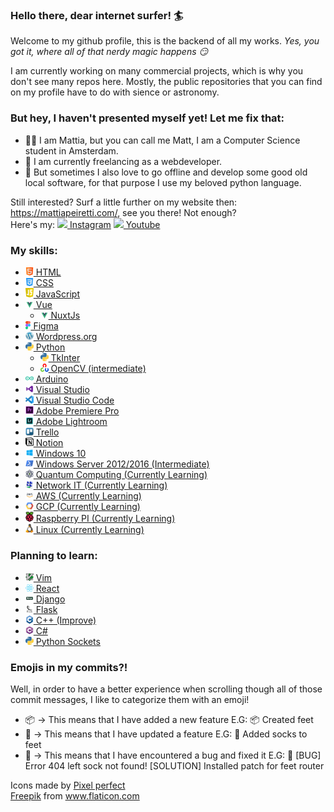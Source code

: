 ### Hello there, dear internet surfer! 🏄‍
Welcome to my github profile, this is the backend of all my works.
_Yes, you got it, where all of that nerdy magic happens 😏_

I am currently working on many commercial projects, which is why you don't see many repos here.
Mostly, the public repositories that you can find on my profile have to do with sience or astronomy.

### But hey, I haven't presented myself yet! Let me fix that:

- 👨‍⚕️ I am Mattia, but you can call me Matt, I am a Computer Science student in Amsterdam.
- 🤑 I am currently freelancing as a webdeveloper. 
- 🐍 But sometimes I also love to go offline and develop some good old local software, for that purpose I use my beloved python language.

Still interested? Surf a little further on my website then: https://mattiapeiretti.com/, see you there!
Not enough?<br>Here's my: <a href="https://www.instagram.com/mattia.dev/" target="_blank"><img src="https://www.flaticon.com/svg/static/icons/svg/2111/2111463.svg" width="13px"> Instagram</a>  <a href="https://www.youtube.com/channel/UCdztpA05sJ4dZfg4zgEnPLA" target="_blank"><img src="https://www.flaticon.com/svg/static/icons/svg/2111/2111748.svg" width="13px"> Youtube</a>

### My skills:

- <a href="https://en.wikipedia.org/wiki/HTML#:~:text=Hypertext%20Markup%20Language%20(HTML)%20is,scripting%20languages%20such%20as%20JavaScript." target="_blank"><img src="html.svg" width="13px"> HTML</a>
- <a href="https://en.wikipedia.org/wiki/CSS" target="_blank"><img src="css-3.svg" width="13px"> CSS</a>
- <a href="https://en.wikipedia.org/wiki/JavaScript" target="_blank"><img src="javascript.png" width="13px"> JavaScript</a>
- <a href="https://vuejs.org/" target="_blank"><img src="vue.png" width="13px"> Vue</a>
  - <a href="https://nuxtjs.org/" target="_blank"><img src="vue.png" width="13px"> NuxtJs</a>
- <a href="https://www.figma.com/" target="_blank"><img src="figma-1.svg" height="13px"> Figma</a>
- <a href="https://wordpress.org/" target="_blank"><img src="wordpress.png" width="13px"> Wordpress.org</a>
- <a href="https://www.python.org/" target="_blank"><img src="python.png" width="13px"> Python</a>
  - <a href="https://docs.python.org/3/library/tkinter.html" target="_blank"><img src="python.png" width="13px"> TkInter</a>
  - <a href="https://opencv.org/" target="_blank"><img src="opencv.png" width="13px"> OpenCV (intermediate)</a>
- <a href="https://www.arduino.cc/" target="_blank"><img src="arduino.png" width="13px"> Arduino</a>
- <a href="https://visualstudio.microsoft.com/" target="_blank"><img src="visualStudio.png" width="13px"> Visual Studio</a>
- <a href="https://code.visualstudio.com/" target="_blank"><img src="vscode.png" width="13px"> Visual Studio Code</a>
- <a href="https://www.adobe.com/products/premiere.html" target="_blank"><img src="adobePremierePro.png" width="13px"> Adobe Premiere Pro</a>
- <a href="https://www.adobe.com/products/photoshop-lightroom.html" target="_blank"><img src="adobeLightroom.png" width="13px"> Adobe Lightroom</a>
- <a href="https://trello.com/" target="_blank"><img src="trello.png" width="13px"> Trello</a>
- <a href="https://notion.so/" target="_blank"><img src="notion-2.svg" width="13px"> Notion</a>
- <a href="https://www.microsoft.com/en-gb/windows/" target="_blank"><img src="windows10.png" width="13px"> Windows 10</a>
- <a href="https://en.wikipedia.org/wiki/Windows_Server" target="_blank"><img src="windowsServer.png" width="13px"> Windows Server 2012/2016 (Intermediate)</a>
- <a href="" target="_blank"><img src="quantumComputing.png" width="13px"> Quantum Computing (Currently Learning)</a>
- <a href=""><img src="NetworkIT.png" width="13px"> Network IT (Currently Learning)</a>
- <a href="https://aws.amazon.com/" target="_blank"><img src="aws.png" width="13px"> AWS (Currently Learning)</a>
- <a href="https://cloud.google.com/" target="_blank"><img src="gcp.png" width="13px"> GCP (Currently Learning)</a>
- <a href="https://www.raspberrypi.org/" target="_blank"><img src="raspberrypi.png" width="13px"> Raspberry PI (Currently Learning)</a>
- <a href="https://www.linux.org/" target="_blank"><img src="linux.png" width="13px"> Linux (Currently Learning)</a>



### Planning to learn:

- <a href="https://www.vim.org/" target="_blank"><img src="vim.png" width="13px"> Vim</a>
- <a href="https://reactjs.org/" target="_blank"><img src="react.png" width="13px"> React</a>
- <a href="https://www.djangoproject.com/" target="_blank"><img src="django.png" width="13px"> Django</a>
- <a href="https://flask.palletsprojects.com/" target="_blank"><img src="flask.png" width="13px"> Flask</a>
- <a href="https://en.wikipedia.org/wiki/C%2B%2B" target="_blank"><img src="cpp.png" width="13px"> C++ (Improve)</a>
- <a href="https://docs.microsoft.com/en-us/dotnet/csharp/" target="_blank"><img src="csharp.png" width="13px"> C#</a>
- <a href="https://docs.python.org/3/library/socket.html" target="_blank"><img src="python.png" width="13px"> Python Sockets</a>

### Emojis in my commits?!
Well, in order to have a better experience when scrolling though all of those commit messages, I like to categorize them with an emoji!
<ul>
  <li>📦 -> This means that I have added a new feature E.G: 📦 Created feet</li>
  <li>💼 -> This means that I have updated a feature E.G: 💼 Added socks to feet</li>
  <li>🐜 -> This means that I have encountered a bug and fixed it E.G: 🐜 [BUG] Error 404 left sock not found! [SOLUTION] Installed patch for feet router</li>
</ul>

<div>Icons made by <a href="https://icon54.com/" title="Pixel perfect">Pixel perfect</a><br><a href="https://www.flaticon.com/authors/freepik" title="Freepik">Freepik</a> from <a href="https://www.flaticon.com/" title="Flaticon">www.flaticon.com</a></div>
<!--
**MattiaPeiretti/MattiaPeiretti** is a ✨ _special_ ✨ repository because its `README.md` (this file) appears on your GitHub profile.

Here are some ideas to get you started:

- 🔭 I’m currently working on ...
- 🌱 I’m currently learning ...
- 👯 I’m looking to collaborate on ...
- 🤔 I’m looking for help with ...
- 💬 Ask me about ...
- 📫 How to reach me: ...
- 😄 Pronouns: ...
- ⚡ Fun fact: ...
-->
